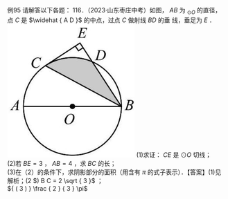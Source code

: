 例95 请解答以下各题： 116．（2023·山东枣庄中考）如图， $A B$ 为 $_ { \odot O }$ 的直径，点 $C$ 是 $\widehat { A D }$ 的中点，过点 $C$ 做射线 $B D$ 的垂 线，垂足为 $E$ ．
![](<../../qs_image_DB/专题3-6__圆的综合（27类题型）（解析版）/382216f16da648eb6f9e4c083fe77dfd10c6817752f222910b49e4b91bf9d27c.jpg>)
(1)求证： $C E$ 是 $\odot O$ 切线；  
(2)若 $B E = 3$ ， $A B = 4$ ，求 $B C$ 的长；  
(3)在（2）的条件下，求阴影部分的面积（用含有 $\pi$ 的式子表示）．【答案】(1)见解析；(2 $) B C = 2 \sqrt { 3 }$ ；  
${ ( 3 ) } \frac { 2 } { 3 } \pi$
